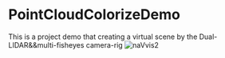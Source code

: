 # PointCloudColorizeDemo
This is a project demo that creating a virtual scene by the Dual-LIDAR&amp;&amp;multi-fisheyes camera-rig 
![naVvis2](https://github.com/jkff00/PointCloudColorizeDemo/assets/94893280/78b4556a-488c-4da2-b191-546d6e64b957)
